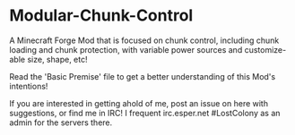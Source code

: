 Modular-Chunk-Control
=====================

A Minecraft Forge Mod that is focused on chunk control, including chunk loading and chunk protection, with variable power sources and customize-able size, shape, etc! 

Read the 'Basic Premise' file to get a better understanding of this Mod's intentions!

If you are interested in getting ahold of me, post an issue on here with suggestions, or find me in IRC! I frequent irc.esper.net #LostColony as an admin for the servers there.
